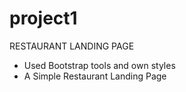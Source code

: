 # project1
RESTAURANT LANDING PAGE
* Used Bootstrap tools and own styles
* A Simple Restaurant Landing Page


